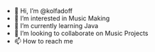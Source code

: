 - 👋 Hi, I’m @kolfadoff
- 👀 I’m interested in Music Making
- 🌱 I’m currently learning Java
- 💞️ I’m looking to collaborate on Music Projects
- 📫 How to reach me 

<!---
kolfadoff/kolfadoff is a ✨ special ✨ repository because its `README.md` (this file) appears on your GitHub profile.
You can click the Preview link to take a look at your changes.
--->
